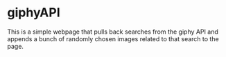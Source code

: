 # giphyAPI

This is a simple webpage that pulls back searches from the giphy API and appends a bunch of randomly chosen images related to that search to the page.